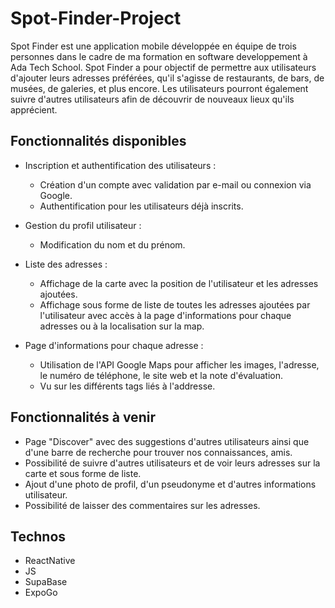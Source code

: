 # Spot-Finder-Project
Spot Finder est une application mobile développée en équipe de trois personnes dans le cadre de ma formation en software developpement à Ada Tech School. Spot Finder a pour objectif de permettre aux utilisateurs d'ajouter leurs adresses préférées, qu'il s'agisse de restaurants, de bars, de musées, de galeries, et plus encore. Les utilisateurs pourront également suivre d'autres utilisateurs afin de découvrir de nouveaux lieux qu'ils apprécient.

## Fonctionnalités disponibles

* Inscription et authentification des utilisateurs :
  * Création d'un compte avec validation par e-mail ou connexion via Google.
  * Authentification pour les utilisateurs déjà inscrits.

* Gestion du profil utilisateur :
  * Modification du nom et du prénom.

* Liste des adresses :
   * Affichage de la carte avec la position de l'utilisateur et les adresses ajoutées.
   * Affichage sous forme de liste de toutes les adresses ajoutées par l'utilisateur avec accès à la page d'informations pour chaque adresses ou à la localisation sur la map.

* Page d'informations pour chaque adresse :
  * Utilisation de l'API Google Maps pour afficher les images, l'adresse, le numéro de téléphone, le site web et la note d'évaluation.
  * Vu sur les différents tags liés à l'addresse.

## Fonctionnalités à venir

* Page "Discover" avec des suggestions d'autres utilisateurs ainsi que d'une barre de recherche pour trouver nos connaissances, amis.
* Possibilité de suivre d'autres utilisateurs et de voir leurs adresses sur la carte et sous forme de liste.
* Ajout d'une photo de profil, d'un pseudonyme et d'autres informations utilisateur.
* Possibilité de laisser des commentaires sur les adresses.

## Technos 

* ReactNative
* JS
* SupaBase
* ExpoGo
